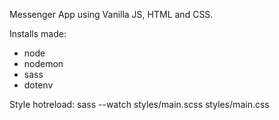 Messenger App using Vanilla JS, HTML and CSS.

Installs made:
- node
- nodemon
- sass
- dotenv

Style hotreload:
sass --watch styles/main.scss styles/main.css